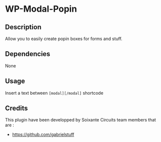 # WP-Modal-Popin

## Description 

Allow you to easily create popin boxes for forms and stuff.

## Dependencies

None

## Usage 

Insert a text between `[modal][/modal]` shortcode 

## Credits

This plugin have been developped by Soixante Circuits team members that are :

- https://github.com/gabrielstuff

